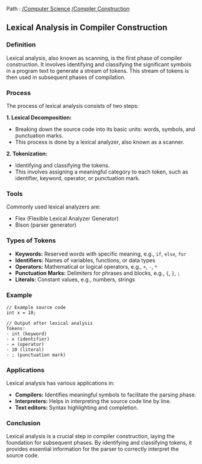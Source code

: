 Path : [/Computer Science](../../index.md) [/Compiler Construction](../index.md)
## Lexical Analysis in Compiler Construction

### Definition

Lexical analysis, also known as scanning, is the first phase of compiler construction. It involves identifying and classifying the significant symbols in a program text to generate a stream of tokens. This stream of tokens is then used in subsequent phases of compilation.

### Process

The process of lexical analysis consists of two steps:

**1. Lexical Decomposition:**
- Breaking down the source code into its basic units: words, symbols, and punctuation marks.
- This process is done by a lexical analyzer, also known as a scanner.


**2. Tokenization:**
- Identifying and classifying the tokens. 
- This involves assigning a meaningful category to each token, such as identifier, keyword, operator, or punctuation mark.


### Tools

Commonly used lexical analyzers are:

- Flex (Flexible Lexical Analyzer Generator)
- Bison (parser generator)


### Types of Tokens

- **Keywords:** Reserved words with specific meaning, e.g., `if`, `else`, `for`
- **Identifiers:** Names of variables, functions, or data types
- **Operators:** Mathematical or logical operators, e.g., `+`, `-`, `*`
- **Punctuation Marks:** Delimiters for phrases and blocks, e.g., `{`, `}`, `;`
- **Literals:** Constant values, e.g., numbers, strings


### Example

```
// Example source code
int x = 10;

// Output after lexical analysis
Tokens:
- int (keyword)
- x (identifier)
- = (operator)
- 10 (literal)
- ; (punctuation mark)
```

### Applications

Lexical analysis has various applications in:

- **Compilers:** Identifies meaningful symbols to facilitate the parsing phase.
- **Interpreters:** Helps in interpreting the source code line by line.
- **Text editors:** Syntax highlighting and completion.


### Conclusion

Lexical analysis is a crucial step in compiler construction, laying the foundation for subsequent phases. By identifying and classifying tokens, it provides essential information for the parser to correctly interpret the source code.
